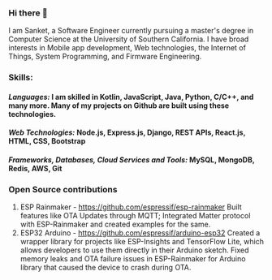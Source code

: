 ### Hi there 👋

I am Sanket, a Software Engineer currently pursuing a master's degree in Computer Science at the University of Southern California.
I have broad interests in Mobile app development, Web technologies, the Internet of Things, System Programming, and Firmware Engineering.
### Skills:

#### *Languages:* I am skilled in Kotlin, JavaScript, Java, Python, C/C++, and many more. Many of my projects on Github are built using these technologies.

#### *Web Technologies:* Node.js, Express.js, Django, REST APIs, React.js, HTML, CSS, Bootstrap 

#### *Frameworks, Databases, Cloud Services and Tools:* MySQL, MongoDB, Redis, AWS, Git

### Open Source contributions
1. ESP Rainmaker - https://github.com/espressif/esp-rainmaker Built features like OTA Updates through MQTT; Integrated Matter protocol with ESP-Rainmaker and created examples for the same.
2. ESP32 Arduino - https://github.com/espressif/arduino-esp32 Created a wrapper library for projects like ESP-Insights and TensorFlow Lite, which allows developers to use them directly in their Arduino sketch. Fixed memory leaks and OTA failure issues in ESP-Rainmaker for Arduino library that caused the device to crash during OTA.
<!--
**sanketwadekar/sanketwadekar** is a ✨ _special_ ✨ repository because its `README.md` (this file) appears on your GitHub profile.

Here are some ideas to get you started:

- 🔭 I’m currently working on ...
- 🌱 I’m currently learning ...
- 👯 I’m looking to collaborate on ...
- 🤔 I’m looking for help with ...
- 💬 Ask me about ...
- 📫 How to reach me: ...
- 😄 Pronouns: ...
- ⚡ Fun fact: ...
-->
